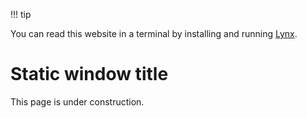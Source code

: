 !!! tip

You can read this website in a terminal by installing and running [Lynx](https://lynx.browser.org/).

# Static window title

This page is under construction.
